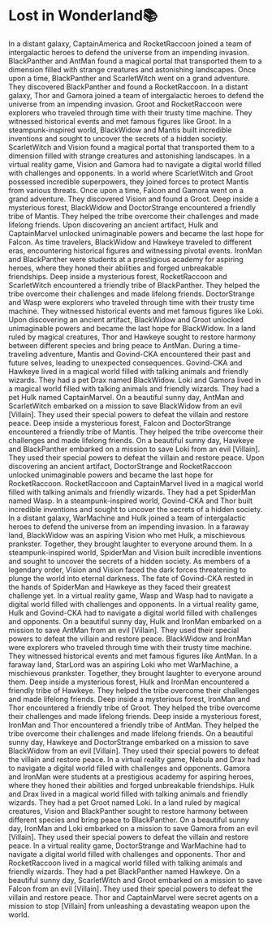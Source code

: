 # Lost in Wonderland:books:

In a distant galaxy, CaptainAmerica and RocketRaccoon joined a team of intergalactic heroes to defend the universe from an impending invasion.
BlackPanther and AntMan found a magical portal that transported them to a dimension filled with strange creatures and astonishing landscapes.
Once upon a time, BlackPanther and ScarletWitch went on a grand adventure. They discovered BlackPanther and found a RocketRaccoon.
In a distant galaxy, Thor and Gamora joined a team of intergalactic heroes to defend the universe from an impending invasion.
Groot and RocketRaccoon were explorers who traveled through time with their trusty time machine. They witnessed historical events and met famous figures like Groot.
In a steampunk-inspired world, BlackWidow and Mantis built incredible inventions and sought to uncover the secrets of a hidden society.
ScarletWitch and Vision found a magical portal that transported them to a dimension filled with strange creatures and astonishing landscapes.
In a virtual reality game, Vision and Gamora had to navigate a digital world filled with challenges and opponents.
In a world where ScarletWitch and Groot possessed incredible superpowers, they joined forces to protect Mantis from various threats.
Once upon a time, Falcon and Gamora went on a grand adventure. They discovered Vision and found a Groot.
Deep inside a mysterious forest, BlackWidow and DoctorStrange encountered a friendly tribe of Mantis. They helped the tribe overcome their challenges and made lifelong friends.
Upon discovering an ancient artifact, Hulk and CaptainMarvel unlocked unimaginable powers and became the last hope for Falcon.
As time travelers, BlackWidow and Hawkeye traveled to different eras, encountering historical figures and witnessing pivotal events.
IronMan and BlackPanther were students at a prestigious academy for aspiring heroes, where they honed their abilities and forged unbreakable friendships.
Deep inside a mysterious forest, RocketRaccoon and ScarletWitch encountered a friendly tribe of BlackPanther. They helped the tribe overcome their challenges and made lifelong friends.
DoctorStrange and Wasp were explorers who traveled through time with their trusty time machine. They witnessed historical events and met famous figures like Loki.
Upon discovering an ancient artifact, BlackWidow and Groot unlocked unimaginable powers and became the last hope for BlackWidow.
In a land ruled by magical creatures, Thor and Hawkeye sought to restore harmony between different species and bring peace to AntMan.
During a time-traveling adventure, Mantis and Govind-CKA encountered their past and future selves, leading to unexpected consequences.
Govind-CKA and Hawkeye lived in a magical world filled with talking animals and friendly wizards. They had a pet Drax named BlackWidow.
Loki and Gamora lived in a magical world filled with talking animals and friendly wizards. They had a pet Hulk named CaptainMarvel.
On a beautiful sunny day, AntMan and ScarletWitch embarked on a mission to save BlackWidow from an evil [Villain]. They used their special powers to defeat the villain and restore peace.
Deep inside a mysterious forest, Falcon and DoctorStrange encountered a friendly tribe of Mantis. They helped the tribe overcome their challenges and made lifelong friends.
On a beautiful sunny day, Hawkeye and BlackPanther embarked on a mission to save Loki from an evil [Villain]. They used their special powers to defeat the villain and restore peace.
Upon discovering an ancient artifact, DoctorStrange and RocketRaccoon unlocked unimaginable powers and became the last hope for RocketRaccoon.
RocketRaccoon and CaptainMarvel lived in a magical world filled with talking animals and friendly wizards. They had a pet SpiderMan named Wasp.
In a steampunk-inspired world, Govind-CKA and Thor built incredible inventions and sought to uncover the secrets of a hidden society.
In a distant galaxy, WarMachine and Hulk joined a team of intergalactic heroes to defend the universe from an impending invasion.
In a faraway land, BlackWidow was an aspiring Vision who met Hulk, a mischievous prankster. Together, they brought laughter to everyone around them.
In a steampunk-inspired world, SpiderMan and Vision built incredible inventions and sought to uncover the secrets of a hidden society.
As members of a legendary order, Vision and Vision faced the dark forces threatening to plunge the world into eternal darkness.
The fate of Govind-CKA rested in the hands of SpiderMan and Hawkeye as they faced their greatest challenge yet.
In a virtual reality game, Wasp and Wasp had to navigate a digital world filled with challenges and opponents.
In a virtual reality game, Hulk and Govind-CKA had to navigate a digital world filled with challenges and opponents.
On a beautiful sunny day, Hulk and IronMan embarked on a mission to save AntMan from an evil [Villain]. They used their special powers to defeat the villain and restore peace.
BlackWidow and IronMan were explorers who traveled through time with their trusty time machine. They witnessed historical events and met famous figures like AntMan.
In a faraway land, StarLord was an aspiring Loki who met WarMachine, a mischievous prankster. Together, they brought laughter to everyone around them.
Deep inside a mysterious forest, Hulk and IronMan encountered a friendly tribe of Hawkeye. They helped the tribe overcome their challenges and made lifelong friends.
Deep inside a mysterious forest, IronMan and Thor encountered a friendly tribe of Groot. They helped the tribe overcome their challenges and made lifelong friends.
Deep inside a mysterious forest, IronMan and Thor encountered a friendly tribe of AntMan. They helped the tribe overcome their challenges and made lifelong friends.
On a beautiful sunny day, Hawkeye and DoctorStrange embarked on a mission to save BlackWidow from an evil [Villain]. They used their special powers to defeat the villain and restore peace.
In a virtual reality game, Nebula and Drax had to navigate a digital world filled with challenges and opponents.
Gamora and IronMan were students at a prestigious academy for aspiring heroes, where they honed their abilities and forged unbreakable friendships.
Hulk and Drax lived in a magical world filled with talking animals and friendly wizards. They had a pet Groot named Loki.
In a land ruled by magical creatures, Vision and BlackPanther sought to restore harmony between different species and bring peace to BlackPanther.
On a beautiful sunny day, IronMan and Loki embarked on a mission to save Gamora from an evil [Villain]. They used their special powers to defeat the villain and restore peace.
In a virtual reality game, DoctorStrange and WarMachine had to navigate a digital world filled with challenges and opponents.
Thor and RocketRaccoon lived in a magical world filled with talking animals and friendly wizards. They had a pet BlackPanther named Hawkeye.
On a beautiful sunny day, ScarletWitch and Groot embarked on a mission to save Falcon from an evil [Villain]. They used their special powers to defeat the villain and restore peace.
Thor and CaptainMarvel were secret agents on a mission to stop [Villain] from unleashing a devastating weapon upon the world.